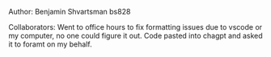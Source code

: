 Author: Benjamin Shvartsman bs828

Collaborators:
Went to office hours to fix formatting issues due to vscode or my computer, no one could figure it out. Code pasted into chagpt and asked it to foramt on my behalf. 